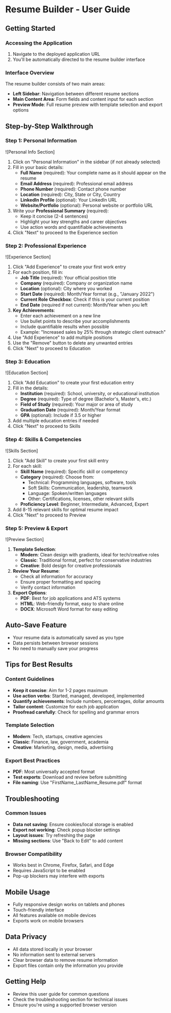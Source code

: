 
# Resume Builder - User Guide

## Getting Started

### Accessing the Application
1. Navigate to the deployed application URL
2. You'll be automatically directed to the resume builder interface

### Interface Overview
The resume builder consists of two main areas:
- **Left Sidebar**: Navigation between different resume sections
- **Main Content Area**: Form fields and content input for each section
- **Preview Mode**: Full resume preview with template selection and export options

## Step-by-Step Walkthrough

### Step 1: Personal Information
![Personal Info Section]
1. Click on "Personal Information" in the sidebar (if not already selected)
2. Fill in your basic details:
   - **Full Name** (required): Your complete name as it should appear on the resume
   - **Email Address** (required): Professional email address
   - **Phone Number** (required): Contact phone number
   - **Location** (required): City, State or City, Country
   - **LinkedIn Profile** (optional): Your LinkedIn URL
   - **Website/Portfolio** (optional): Personal website or portfolio URL
3. Write your **Professional Summary** (required):
   - Keep it concise (2-4 sentences)
   - Highlight your key strengths and career objectives
   - Use action words and quantifiable achievements
4. Click "Next" to proceed to the Experience section

### Step 2: Professional Experience
![Experience Section]
1. Click "Add Experience" to create your first work entry
2. For each position, fill in:
   - **Job Title** (required): Your official position title
   - **Company** (required): Company or organization name
   - **Location** (optional): City where you worked
   - **Start Date** (required): Month/Year format (e.g., "January 2022")
   - **Current Role Checkbox**: Check if this is your current position
   - **End Date** (required if not current): Month/Year when you left
3. **Key Achievements**:
   - Enter each achievement on a new line
   - Use bullet points to describe your accomplishments
   - Include quantifiable results when possible
   - Example: "Increased sales by 25% through strategic client outreach"
4. Use "Add Experience" to add multiple positions
5. Use the "Remove" button to delete any unwanted entries
6. Click "Next" to proceed to Education

### Step 3: Education
![Education Section]
1. Click "Add Education" to create your first education entry
2. Fill in the details:
   - **Institution** (required): School, university, or educational institution
   - **Degree** (required): Type of degree (Bachelor's, Master's, etc.)
   - **Field of Study** (required): Your major or area of study
   - **Graduation Date** (required): Month/Year format
   - **GPA** (optional): Include if 3.5 or higher
3. Add multiple education entries if needed
4. Click "Next" to proceed to Skills

### Step 4: Skills & Competencies
![Skills Section]
1. Click "Add Skill" to create your first skill entry
2. For each skill:
   - **Skill Name** (required): Specific skill or competency
   - **Category** (required): Choose from:
     - Technical: Programming languages, software, tools
     - Soft Skills: Communication, leadership, teamwork
     - Language: Spoken/written languages
     - Other: Certifications, licenses, other relevant skills
   - **Proficiency Level**: Beginner, Intermediate, Advanced, Expert
3. Add 8-15 relevant skills for optimal resume impact
4. Click "Next" to proceed to Preview

### Step 5: Preview & Export
![Preview Section]
1. **Template Selection**:
   - **Modern**: Clean design with gradients, ideal for tech/creative roles
   - **Classic**: Traditional format, perfect for conservative industries
   - **Creative**: Bold design for creative professionals
2. **Review Your Resume**:
   - Check all information for accuracy
   - Ensure proper formatting and spacing
   - Verify contact information
3. **Export Options**:
   - **PDF**: Best for job applications and ATS systems
   - **HTML**: Web-friendly format, easy to share online
   - **DOCX**: Microsoft Word format for easy editing

## Auto-Save Feature
- Your resume data is automatically saved as you type
- Data persists between browser sessions
- No need to manually save your progress

## Tips for Best Results

### Content Guidelines
- **Keep it concise**: Aim for 1-2 pages maximum
- **Use action verbs**: Started, managed, developed, implemented
- **Quantify achievements**: Include numbers, percentages, dollar amounts
- **Tailor content**: Customize for each job application
- **Proofread carefully**: Check for spelling and grammar errors

### Template Selection
- **Modern**: Tech, startups, creative agencies
- **Classic**: Finance, law, government, academia
- **Creative**: Marketing, design, media, advertising

### Export Best Practices
- **PDF**: Most universally accepted format
- **Test exports**: Download and review before submitting
- **File naming**: Use "FirstName_LastName_Resume.pdf" format

## Troubleshooting

### Common Issues
- **Data not saving**: Ensure cookies/local storage is enabled
- **Export not working**: Check popup blocker settings
- **Layout issues**: Try refreshing the page
- **Missing sections**: Use "Back to Edit" to add content

### Browser Compatibility
- Works best in Chrome, Firefox, Safari, and Edge
- Requires JavaScript to be enabled
- Pop-up blockers may interfere with exports

## Mobile Usage
- Fully responsive design works on tablets and phones
- Touch-friendly interface
- All features available on mobile devices
- Exports work on mobile browsers

## Data Privacy
- All data stored locally in your browser
- No information sent to external servers
- Clear browser data to remove resume information
- Export files contain only the information you provide

## Getting Help
- Review this user guide for common questions
- Check the troubleshooting section for technical issues
- Ensure you're using a supported browser version
